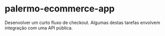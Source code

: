 # palermo-ecommerce-app
Desenvolver um curto fluxo de checkout. Algumas destas tarefas envolvem integração com uma API pública.
